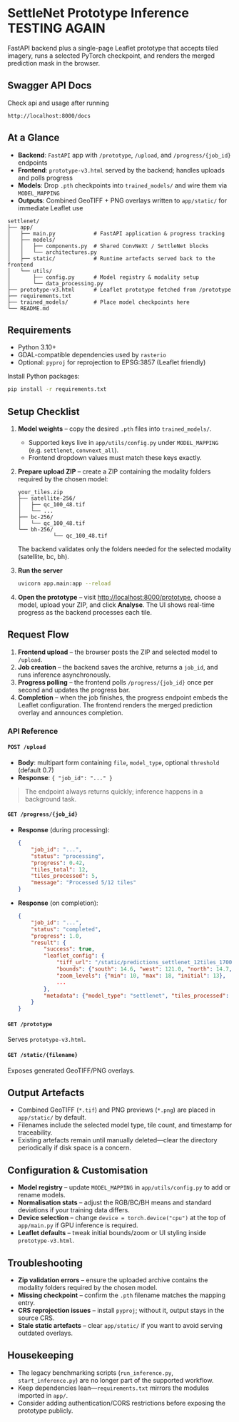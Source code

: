 # SettleNet Prototype Inference TESTING AGAIN

FastAPI backend plus a single-page Leaflet prototype that accepts tiled imagery, runs a selected PyTorch checkpoint, and renders the merged prediction mask in the browser.

## Swagger API Docs

Check api and usage after running

```
http://localhost:8000/docs
```

## At a Glance

- **Backend**: `FastAPI` app with `/prototype`, `/upload`, and `/progress/{job_id}` endpoints
- **Frontend**: `prototype-v3.html` served by the backend; handles uploads and polls progress
- **Models**: Drop `.pth` checkpoints into `trained_models/` and wire them via `MODEL_MAPPING`
- **Outputs**: Combined GeoTIFF + PNG overlays written to `app/static/` for immediate Leaflet use

```
settlenet/
├── app/
│   ├── main.py            # FastAPI application & progress tracking
│   ├── models/
│   │   ├── components.py  # Shared ConvNeXt / SettleNet blocks
│   │   └── architectures.py
│   ├── static/            # Runtime artefacts served back to the frontend
│   └── utils/
│       ├── config.py      # Model registry & modality setup
│       └── data_processing.py
├── prototype-v3.html      # Leaflet prototype fetched from /prototype
├── requirements.txt
├── trained_models/        # Place model checkpoints here
└── README.md
```

## Requirements

- Python 3.10+
- GDAL-compatible dependencies used by `rasterio`
- Optional: `pyproj` for reprojection to EPSG:3857 (Leaflet friendly)

Install Python packages:

```bash
pip install -r requirements.txt
```

## Setup Checklist

1. **Model weights** – copy the desired `.pth` files into `trained_models/`.
     - Supported keys live in `app/utils/config.py` under `MODEL_MAPPING` (e.g. `settlenet`, `convnext_all`).
     - Frontend dropdown values must match these keys exactly.

2. **Prepare upload ZIP** – create a ZIP containing the modality folders required by the chosen model:

     ```
     your_tiles.zip
     ├── satellite-256/
     │   ├── qc_100_48.tif
     │   └── ...
     ├── bc-256/
     │   └── qc_100_48.tif
     └── bh-256/
                └── qc_100_48.tif
     ```

     The backend validates only the folders needed for the selected modality (satellite, bc, bh).

3. **Run the server**

     ```bash
     uvicorn app.main:app --reload
     ```

4. **Open the prototype** – visit [http://localhost:8000/prototype](http://localhost:8000/prototype), choose a model, upload your ZIP, and click **Analyse**. The UI shows real-time progress as the backend processes each tile.

## Request Flow

1. **Frontend upload** – the browser posts the ZIP and selected model to `/upload`.
2. **Job creation** – the backend saves the archive, returns a `job_id`, and runs inference asynchronously.
3. **Progress polling** – the frontend polls `/progress/{job_id}` once per second and updates the progress bar.
4. **Completion** – when the job finishes, the progress endpoint embeds the Leaflet configuration. The frontend renders the merged prediction overlay and announces completion.

### API Reference

#### `POST /upload`

- **Body**: multipart form containing `file`, `model_type`, optional `threshold` (default 0.7)
- **Response**: `{ "job_id": "..." }`

> The endpoint always returns quickly; inference happens in a background task.

#### `GET /progress/{job_id}`

- **Response** (during processing):

    ```json
    {
        "job_id": "...",
        "status": "processing",
        "progress": 0.42,
        "tiles_total": 12,
        "tiles_processed": 5,
        "message": "Processed 5/12 tiles"
    }
    ```

- **Response** (on completion):

    ```json
    {
        "job_id": "...",
        "status": "completed",
        "progress": 1.0,
        "result": {
            "success": true,
            "leaflet_config": {
                "tiff_url": "/static/predictions_settlenet_12tiles_1700000000.tif",
                "bounds": {"south": 14.6, "west": 121.0, "north": 14.7, "east": 121.1},
                "zoom_levels": {"min": 10, "max": 18, "initial": 13},
                ...
            },
            "metadata": {"model_type": "settlenet", "tiles_processed": 12, ...}
        }
    }
    ```

#### `GET /prototype`

Serves `prototype-v3.html`.

#### `GET /static/{filename}`

Exposes generated GeoTIFF/PNG overlays.

## Output Artefacts

- Combined GeoTIFF (`*.tif`) and PNG previews (`*.png`) are placed in `app/static/` by default.
- Filenames include the selected model type, tile count, and timestamp for traceability.
- Existing artefacts remain until manually deleted—clear the directory periodically if disk space is a concern.

## Configuration & Customisation

- **Model registry** – update `MODEL_MAPPING` in `app/utils/config.py` to add or rename models.
- **Normalisation stats** – adjust the RGB/BC/BH means and standard deviations if your training data differs.
- **Device selection** – change `device = torch.device("cpu")` at the top of `app/main.py` if GPU inference is required.
- **Leaflet defaults** – tweak initial bounds/zoom or UI styling inside `prototype-v3.html`.

## Troubleshooting

- **Zip validation errors** – ensure the uploaded archive contains the modality folders required by the chosen model.
- **Missing checkpoint** – confirm the `.pth` filename matches the mapping entry.
- **CRS reprojection issues** – install `pyproj`; without it, output stays in the source CRS.
- **Stale static artefacts** – clear `app/static/` if you want to avoid serving outdated overlays.

## Housekeeping

- The legacy benchmarking scripts (`run_inference.py`, `start_inference.py`) are no longer part of the supported workflow.
- Keep dependencies lean—`requirements.txt` mirrors the modules imported in `app/`.
- Consider adding authentication/CORS restrictions before exposing the prototype publicly.